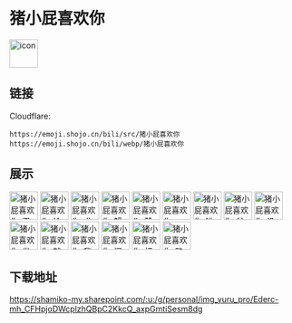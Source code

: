 # 猪小屁喜欢你
<img src="https://emoji.shojo.cn/bili/src/猪小屁喜欢你/icon.png" width="50" height="50" alt="icon">

## 链接
Cloudflare:
```
https://emoji.shojo.cn/bili/src/猪小屁喜欢你
https://emoji.shojo.cn/bili/webp/猪小屁喜欢你
```
## 展示
<img src="https://emoji.shojo.cn/bili/src/猪小屁喜欢你/猪小屁喜欢你-干的漂亮.png" width="50" height="50" alt="猪小屁喜欢你-干的漂亮">
<img src="https://emoji.shojo.cn/bili/src/猪小屁喜欢你/猪小屁喜欢你-给大佬倒水.png" width="50" height="50" alt="猪小屁喜欢你-给大佬倒水">
<img src="https://emoji.shojo.cn/bili/src/猪小屁喜欢你/猪小屁喜欢你-求求了.png" width="50" height="50" alt="猪小屁喜欢你-求求了">
<img src="https://emoji.shojo.cn/bili/src/猪小屁喜欢你/猪小屁喜欢你-蟹蟹.png" width="50" height="50" alt="猪小屁喜欢你-蟹蟹">
<img src="https://emoji.shojo.cn/bili/src/猪小屁喜欢你/猪小屁喜欢你-赞.png" width="50" height="50" alt="猪小屁喜欢你-赞">
<img src="https://emoji.shojo.cn/bili/src/猪小屁喜欢你/猪小屁喜欢你-一切随缘.png" width="50" height="50" alt="猪小屁喜欢你-一切随缘">
<img src="https://emoji.shojo.cn/bili/src/猪小屁喜欢你/猪小屁喜欢你-呲醒你.png" width="50" height="50" alt="猪小屁喜欢你-呲醒你">
<img src="https://emoji.shojo.cn/bili/src/猪小屁喜欢你/猪小屁喜欢你-贫穷.png" width="50" height="50" alt="猪小屁喜欢你-贫穷">
<img src="https://emoji.shojo.cn/bili/src/猪小屁喜欢你/猪小屁喜欢你-没脸看.png" width="50" height="50" alt="猪小屁喜欢你-没脸看">
<img src="https://emoji.shojo.cn/bili/src/猪小屁喜欢你/猪小屁喜欢你-发射爱心.png" width="50" height="50" alt="猪小屁喜欢你-发射爱心">
<img src="https://emoji.shojo.cn/bili/src/猪小屁喜欢你/猪小屁喜欢你-就这？.png" width="50" height="50" alt="猪小屁喜欢你-就这？">
<img src="https://emoji.shojo.cn/bili/src/猪小屁喜欢你/猪小屁喜欢你-我康康.png" width="50" height="50" alt="猪小屁喜欢你-我康康">
<img src="https://emoji.shojo.cn/bili/src/猪小屁喜欢你/猪小屁喜欢你-问号.png" width="50" height="50" alt="猪小屁喜欢你-问号">
<img src="https://emoji.shojo.cn/bili/src/猪小屁喜欢你/猪小屁喜欢你-打call.png" width="50" height="50" alt="猪小屁喜欢你-打call">
<img src="https://emoji.shojo.cn/bili/src/猪小屁喜欢你/猪小屁喜欢你-略略略.png" width="50" height="50" alt="猪小屁喜欢你-略略略">

## 下载地址

https://shamiko-my.sharepoint.com/:u:/g/personal/img_yuru_pro/Ederc-mh_CFHpjoDWcplzhQBpC2KkcQ_axpGmtiSesm8dg